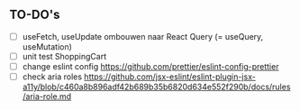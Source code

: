 ## TO-DO's

- [ ] useFetch, useUpdate ombouwen naar React Query (= useQuery, useMutation)
- [ ] unit test ShoppingCart
- [ ] change eslint config https://github.com/prettier/eslint-config-prettier
- [ ] check aria roles https://github.com/jsx-eslint/eslint-plugin-jsx-a11y/blob/c460a8b896adf42b689b35b6820d634e552f290b/docs/rules/aria-role.md
